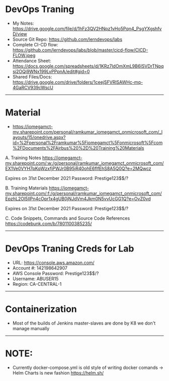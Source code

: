 # DevOps Traning

- My Notes: https://drive.google.com/file/d/1hFz3QV2HNpz1vHo5Pqn4_PsgYXgshfvD/view
- Source Git Repo: https://github.com/lerndevops/labs
- Complete CI-CD flow: https://github.com/lerndevops/labs/blob/master/cicd-flow/CICD-FLOW.jpeg
- Attendance Sheet: https://docs.google.com/spreadsheets/d/1KRz7ldOmXmL9B6ISVDrTNpqsj2OQj9WNx199LvPPpnA/edit#gid=0
- Shared Files/Docs: https://drive.google.com/drive/folders/1ceejSFVRlSAWHc-mq-4GaRCV939cWscU

---

# Material

- https://iomegamct-my.sharepoint.com/personal/ramkumar_iomegamct_onmicrosoft_com/_layouts/15/onedrive.aspx?id=%2Fpersonal%2Framkumar%5Fiomegamct%5Fonmicrosoft%5Fcom%2FDocuments%2FAirbus%20%2D%20Training%20Materials

A. Training Notes
https://iomegamct-my.sharepoint.com/:w:/g/personal/ramkumar_iomegamct_onmicrosoft_com/EX1Ve0VYH7pKqWzxfjPWJr0B95jR40ohE6flfEhS8A5Q0Q?e=2MQwcz

Expires on 31st December 2021
Password: Prestige123$$/?

B. Training Materials
https://iomegamct-my.sharepoint.com/:f:/g/personal/ramkumar_iomegamct_onmicrosoft_com/EpzhL2Ol5IlPn4cOpr1x4gUB0jNJdVm4Jkm0N5vvUcGG1Q?e=OvZ0vd

Expires on 31st December 2021
Password: Prestige123$$/?

C. Code Snippets, Commands and Source Code References
https://codebunk.com/b/7801100385235/

---

# DevOps Traning Creds for Lab

- URL: https://console.aws.amazon.com/
- Account #: 142198642907
- AWS Console Password: Prestige123$$/?
- Username: ABUSER15
- Region: CA-CENTRAL-1

---

# Containerization

- Most of the builds of Jenkins master-slaves are done by K8 we don't manage manually

---

# NOTE:

- Currently docker-compose.yml is old style of writing docker comands -> Helm Charts is new fashion https://helm.sh/
